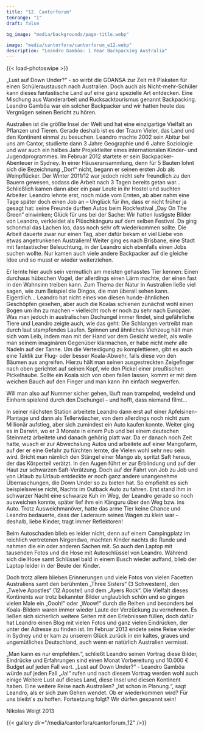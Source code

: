 ```yaml
---
title: "12. Cantorforum"
tenrange: "1"
draft: false

bg_image: "media/backgrounds/page-title.webp"

image: "media/cantorfora/cantorforum_e12.webp"
description: "Leandro Gambôa: 1 Year Backpacking Australia"
---
```


{{< load-photoswipe >}}

„Lust auf Down Under?“ - so wirbt die GDANSA zur Zeit mit Plakaten für einen Schüleraustausch nach Australien. Doch auch als Nicht-mehr-Schüler kann dieses fantastische Land auf eine ganz spezielle Art entdecken. Eine Mischung aus Wanderarbeit und Rucksacktourismus genannt Backpacking. Leandro Gambôa war ein solcher Backpacker und wir hatten heute das Vergnügen seinen Bericht zu hören.

Australien ist die größte Insel der Welt und hat eine einzigartige Vielfalt an Pflanzen und Tieren. Gerade deshalb ist es der Traum Vieler, das Land und den Kontinent einmal zu besuchen. Leandro machte 2002 sein Abitur bei uns am Cantor, studierte dann 3 Jahre Geographie und 6 Jahre Soziologie und war auch ein halbes Jahr Projektleiter eines internationalen Kinder- und Jugendprogrammes. Im Februar 2012 startete er sein Backpacker-Abenteuer in Sydney. In einer Häuseransammlung, denn für 5 Bauten lohnt sich die Bezeichnung „Dorf“ nicht, begann er seinen ersten Job als Weinpflücker. Der Winter 2011/12 war jedoch nicht sehr freundlich zu den Bauern gewesen, sodass die Arbeit nach 3 Tagen bereits getan war... Schließlich kamen dann aber ein paar Leute in ihr Hostel und suchten Arbeiter. Leandro lehnte erst, noch müde vom Ernten, ab aber nahm eine Tage später doch einen Job an – Unglück für ihn, dass er nicht früher ja gesagt hat: seine Freunde durften Autos beim Rockfestival „Day On The Green“ einwinken; Glück für uns bei der Sache: Wir hatten lustigste Bilder von Leandro, verkleidet als Plüschkänguru auf dem selben Festival. Da ging schonmal das Lachen los, dass noch sehr oft wiederkommen sollte. Die Arbeit dauerte zwar nur einen Tag, aber dafür bekam er viel Liebe von etwas angetrunkenen Australiern! Weiter ging es nach Brisbane, eine Stadt mit fantastischer Beleuchtung, in der Leandro sich ebenfalls einen Jobs suchen wollte. Nur kamen auch viele andere Backpacker auf die gleiche Idee und so musst er wieder weiterziehen.

Er lernte hier auch sein vermutlich am meisten gehasstes Tier kennen: Einen durchaus hübschen Vogel, der allerdings einen Lärm machte, der einen fast in den Wahnsinn treiben kann. Zum Thema der Natur in Australien ließe viel sagen, wie zum Beispiel die Dingos, die man überall sehen kann. Eigentlich... Leandro hat nicht eines von diesen hunde-ähnlichen Geschöpfen gesehen, aber auch die Koalas schienen zunächst wohl einen Bogen um ihn zu machen – vielleicht roch er noch zu sehr nach Europäer. Was man jedoch in australischen Dschungel immer findet, sind gefährliche Tiere und Leandro zeigte auch, wie das geht: Die Schlangen vertreibt man durch laut stampfendes Laufen. Spinnen und ähnliches Viehzeug hält man sich vom Leib, indem man mit der Hand vor dem Gesicht wedelt, als wolle man seinem imaginären Gegenüber klarmachen, er habe nicht mehr alle Nadeln auf der Tanne. Um die Verteidigung zu komplettieren, gibt es auch eine Taktik zur Flug- oder besser Koala-Abwehr, falls diese von den Bäumen aus angreifen. Hierzu hält man seinen ausgestreckten Zeigefinger nach oben gerichtet auf seinen Kopf, wie den Pickel einer preußischen Pickelhaube. Sollte ein Koala sich von oben fallen lassen, kommt er mit dem weichen Bauch auf den Finger und man kann ihn einfach wegwerfen.



Will man also auf Nummer sicher gehen, läuft man trampelnd, wedelnd und Einhorn spielend durch den Dschungel – und hofft, dass niemand filmt...

In seiner nächsten Station arbeitete Leandro dann erst auf einer Apfelsinen-Plantage und dann als Tellerwäscher, von dem allerdings noch nicht zum Millionär aufstieg, aber sich zumindest ein Auto kaufen konnte. Weiter ging es in Darwin, wo er 3 Monate in einem Pub und bei einem deutschen Steinmetz arbeitete und danach gehörig platt war. Da er danach noch Zeit hatte, wusch er zur Abwechslung Autos und arbeitete auf einer Mangofarm, auf der er eine Gefahr zu fürchten lernte, die Vielen wohl sehr neu sein wird. Bricht man nämlich den Stängel einer Mango ab, spritzt Saft heraus, der das Körperteil verätzt. In den Augen führt er zur Erblindung und auf der Haut zur schwarzen Saft-Verätzung. Doch auf der Fahrt von Job zu Job und von Urlaub zu Urlaub entdeckte er noch ganz andere unangenehme Überraschungen, die Down Under so zu bieten hat. So empfiehlt es sich beispielsweise nicht, Nachts im Outback Auto zu fahren. Erst stand ihm in schwarzer Nacht eine schwarze Kuh im Weg, der Leandro gerade so noch ausweichen konnte, später lief ihm ein Känguru über den Weg bzw. ins Auto. Trotz Ausweichmanöver, hatte das arme Tier keine Chance und Leandro bedauerte, dass der Laderaum seines Wagen zu klein war – deshalb, liebe Kinder, tragt immer Reflektoren!

Beim Autoschaden blieb es leider nicht, denn auf einem Campingplatz im reichlich vertretenen Nirgendwo, machten Kinder nachts die Runde und nahmen die ein oder anderen Sachen mit. So auch den Laptop mit tausenden Fotos und die Hose mit Autoschlüssel von Leandro. Während sich die Hose samt Schlüssel bald in einem Busch wieder auffand, blieb der Laptop leider in der Beute der Kinder.

Doch trotz allem blieben Erinnerungen und viele Fotos von vielen Facetten Australiens samt den berühmten „Three Sisters“ (3 Schwestern), den „Twelve Apostles“ (12 Apostel) und dem „Ayers Rock“. Die Vielfalt dieses Kontinents war trotz bekannter Bilder unglaublich schön und so gingen vielen Male ein „Oooh!“ oder „Woow!“ durch die Reihen und besonders bei Koala-Bildern waren immer wieder Laute der Verzückung zu vernehmen. Es ließen sich sicherlich weitere Seiten mit den Erlebnissen füllen, doch dafür hat Leandro einen Blog mit vielen Fotos und ganz vielen Eindrücken, der unter der Adresse zu finden ist. Im Februar 2013 endete seine Reise wieder in Sydney und er kam zu unserem Glück zurück in ein kaltes, graues und ungemütliches Deutschland, auch wenn er natürlich Australien vermisst.

„Man kann es nur empfehlen.“, schließt Leandro seinen Vortrag diese Bilder, Eindrücke und Erfahrungen sind einen Monat Vorbereitung und 10.000 € Budget auf jeden Fall wert. „Lust auf Down Under?“ - Leandro Gambôa würde auf jeden Fall „Ja!“ rufen und nach diesem Vortrag werden wohl auch einige Weitere Lust auf dieses Land, diese Insel und diesen Kontinent haben. Eine weitere Reise nach Australien? „Ist schon in Planung.“, sagt Leandro, als er sich zum Gehen wendet. Ob er wiederkommen wird? Für uns bleibt´s zu hoffen. Fortsetzung folgt? Wir dürfen gespannt sein!



Nikolas Weigt 2013

{{< gallery dir="/media/cantorfora/cantorforum_12" />}}
